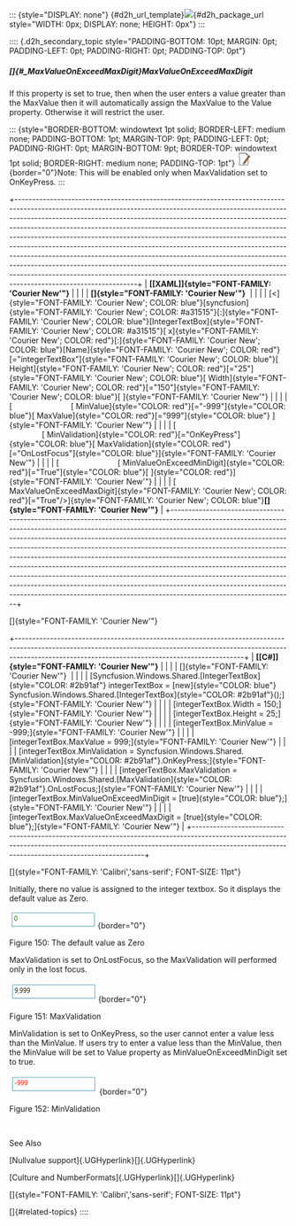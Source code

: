 ::: {style="DISPLAY: none"}
[](ms-xhelp:///?Id=d2h_url_template){#d2h_url_template}![](!package_url!){#d2h_package_url style="WIDTH: 0px; DISPLAY: none; HEIGHT: 0px"}
:::

:::: {.d2h_secondary_topic style="PADDING-BOTTOM: 10pt; MARGIN: 0pt; PADDING-LEFT: 0pt; PADDING-RIGHT: 0pt; PADDING-TOP: 0pt"}
##### []{#_MaxValueOnExceedMaxDigit}MaxValueOnExceedMaxDigit

If this property is set to true, then when the user enters a value greater than the MaxValue then it will automatically assign the MaxValue to the Value property. Otherwise it will restrict the user.

::: {style="BORDER-BOTTOM: windowtext 1pt solid; BORDER-LEFT: medium none; PADDING-BOTTOM: 1pt; MARGIN-TOP: 9pt; PADDING-LEFT: 0pt; PADDING-RIGHT: 0pt; MARGIN-BOTTOM: 9pt; BORDER-TOP: windowtext 1pt solid; BORDER-RIGHT: medium none; PADDING-TOP: 1pt"}
![](../ImagesExt/image261_3.jpg){border="0"}Note: This will be enabled only when MaxValidation set to OnKeyPress.
:::

+----------------------------------------------------------------------------------------------------------------------------------------------------------------------------------------------------------------------------------------------------------------------------------------------------------------------------------------------------------------------------------------------------------------------------------------------------------------------------------------------------------------------------------------------------------------------------------------------------------------------------------------------------------------------------------------------------------------------------------------------------------------+
| **[\[XAML\]]{style="FONT-FAMILY: 'Courier New'"}**                                                                                                                                                                                                                                                                                                                                                                                                                                                                                                                                                                                                                                                                                                             |
|                                                                                                                                                                                                                                                                                                                                                                                                                                                                                                                                                                                                                                                                                                                                                                |
| **[]{style="FONT-FAMILY: 'Courier New'"}**                                                                                                                                                                                                                                                                                                                                                                                                                                                                                                                                                                                                                                                                                                                     |
|                                                                                                                                                                                                                                                                                                                                                                                                                                                                                                                                                                                                                                                                                                                                                                |
| [\<]{style="FONT-FAMILY: 'Courier New'; COLOR: blue"}[syncfusion]{style="FONT-FAMILY: 'Courier New'; COLOR: #a31515"}[:]{style="FONT-FAMILY: 'Courier New'; COLOR: blue"}[IntegerTextBox]{style="FONT-FAMILY: 'Courier New'; COLOR: #a31515"}[ x]{style="FONT-FAMILY: 'Courier New'; COLOR: red"}[:]{style="FONT-FAMILY: 'Courier New'; COLOR: blue"}[Name]{style="FONT-FAMILY: 'Courier New'; COLOR: red"}[=\"integerTextBox\"]{style="FONT-FAMILY: 'Courier New'; COLOR: blue"}[ Height]{style="FONT-FAMILY: 'Courier New'; COLOR: red"}[=\"25\"]{style="FONT-FAMILY: 'Courier New'; COLOR: blue"}[ Width]{style="FONT-FAMILY: 'Courier New'; COLOR: red"}[=\"150\"]{style="FONT-FAMILY: 'Courier New'; COLOR: blue"}[ ]{style="FONT-FAMILY: 'Courier New'"} |
|                                                                                                                                                                                                                                                                                                                                                                                                                                                                                                                                                                                                                                                                                                                                                                |
| [                           [ MinValue]{style="COLOR: red"}[=\"-999\"]{style="COLOR: blue"}[ MaxValue]{style="COLOR: red"}[=\"999\"]{style="COLOR: blue"} ]{style="FONT-FAMILY: 'Courier New'"}                                                                                                                                                                                                                                                                                                                                                                                                                                                                                                                                                                |
|                                                                                                                                                                                                                                                                                                                                                                                                                                                                                                                                                                                                                                                                                                                                                                |
| [                           [ MinValidation]{style="COLOR: red"}[=\"OnKeyPress\"]{style="COLOR: blue"}[ MaxValidation]{style="COLOR: red"}[=\"OnLostFocus\"]{style="COLOR: blue"}]{style="FONT-FAMILY: 'Courier New'"}                                                                                                                                                                                                                                                                                                                                                                                                                                                                                                                                         |
|                                                                                                                                                                                                                                                                                                                                                                                                                                                                                                                                                                                                                                                                                                                                                                |
| [                           [ MinValueOnExceedMinDigit]{style="COLOR: red"}[=\"True\"]{style="COLOR: blue"}[ ]{style="COLOR: red"}]{style="FONT-FAMILY: 'Courier New'"}                                                                                                                                                                                                                                                                                                                                                                                                                                                                                                                                                                                        |
|                                                                                                                                                                                                                                                                                                                                                                                                                                                                                                                                                                                                                                                                                                                                                                |
| [                            MaxValueOnExceedMaxDigit]{style="FONT-FAMILY: 'Courier New'; COLOR: red"}[=\"True\"/\>]{style="FONT-FAMILY: 'Courier New'; COLOR: blue"}**[]{style="FONT-FAMILY: 'Courier New'"}**                                                                                                                                                                                                                                                                                                                                                                                                                                                                                                                                                |
+----------------------------------------------------------------------------------------------------------------------------------------------------------------------------------------------------------------------------------------------------------------------------------------------------------------------------------------------------------------------------------------------------------------------------------------------------------------------------------------------------------------------------------------------------------------------------------------------------------------------------------------------------------------------------------------------------------------------------------------------------------------+

[]{style="FONT-FAMILY: 'Courier New'"} 

+----------------------------------------------------------------------------------------------------------------------------------------------------------------------------------------------------------------------------+
| **[\[C#\]]{style="FONT-FAMILY: 'Courier New'"}**                                                                                                                                                                           |
|                                                                                                                                                                                                                            |
| []{style="FONT-FAMILY: 'Courier New'"}                                                                                                                                                                                     |
|                                                                                                                                                                                                                            |
| [Syncfusion.Windows.Shared.[IntegerTextBox]{style="COLOR: #2b91af"} integerTextBox = [new]{style="COLOR: blue"} Syncfusion.Windows.Shared.[IntegerTextBox]{style="COLOR: #2b91af"}();]{style="FONT-FAMILY: 'Courier New'"} |
|                                                                                                                                                                                                                            |
| [integerTextBox.Width = 150;]{style="FONT-FAMILY: 'Courier New'"}                                                                                                                                                          |
|                                                                                                                                                                                                                            |
| [integerTextBox.Height = 25;]{style="FONT-FAMILY: 'Courier New'"}                                                                                                                                                          |
|                                                                                                                                                                                                                            |
| [integerTextBox.MinValue = -999;]{style="FONT-FAMILY: 'Courier New'"}                                                                                                                                                      |
|                                                                                                                                                                                                                            |
| [integerTextBox.MaxValue = 999;]{style="FONT-FAMILY: 'Courier New'"}                                                                                                                                                       |
|                                                                                                                                                                                                                            |
| [integerTextBox.MinValidation = Syncfusion.Windows.Shared.[MinValidation]{style="COLOR: #2b91af"}.OnKeyPress;]{style="FONT-FAMILY: 'Courier New'"}                                                                         |
|                                                                                                                                                                                                                            |
| [integerTextBox.MaxValidation = Syncfusion.Windows.Shared.[MaxValidation]{style="COLOR: #2b91af"}.OnLostFocus;]{style="FONT-FAMILY: 'Courier New'"}                                                                        |
|                                                                                                                                                                                                                            |
| [integerTextBox.MinValueOnExceedMinDigit = [true]{style="COLOR: blue"};]{style="FONT-FAMILY: 'Courier New'"}                                                                                                               |
|                                                                                                                                                                                                                            |
| [integerTextBox.MaxValueOnExceedMaxDigit = [true]{style="COLOR: blue"};]{style="FONT-FAMILY: 'Courier New'"}                                                                                                               |
+----------------------------------------------------------------------------------------------------------------------------------------------------------------------------------------------------------------------------+

[]{style="FONT-FAMILY: 'Calibri','sans-serif'; FONT-SIZE: 11pt"} 

Initially, there no value is assigned to the integer textbox. So it displays the default value as Zero.

![](../ImagesExt/image261_138.png){border="0"}

Figure 150: The default value as Zero

MaxValidation is set to OnLostFocus, so the MaxValidation will performed only in the lost focus.

![](../ImagesExt/image261_139.png){border="0"}

Figure 151: MaxValidation

MinValidation is set to OnKeyPress, so the user cannot enter a value less than the MinValue. If users try to enter a value less than the MinValue, then the MinValue will be set to Value property as MinValueOnExceedMinDigit set to true.

![](../ImagesExt/image261_140.png){border="0"}

Figure 152: MinValidation

 

See Also

[Nullvalue support]{.UGHyperlink}[]{.UGHyperlink}

[Culture and NumberFormats]{.UGHyperlink}[]{.UGHyperlink}

[]{style="FONT-FAMILY: 'Calibri','sans-serif'; FONT-SIZE: 11pt"} 

[]{#related-topics}
::::
